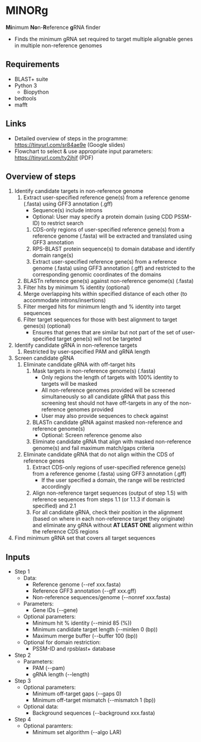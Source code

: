 # MINORg
**Mi**nimum **No**n-**R**eference **g**RNA finder
- Finds the minimum gRNA set required to target multiple alignable genes in multiple non-reference genomes

## Requirements
- BLAST+ suite
- Python 3
   - Biopython
- bedtools
- mafft

## Links
- Detailed overview of steps in the programme: https://tinyurl.com/sr84ae9e (Google slides)
- Flowchart to select & use appropriate input parameters: https://tinyurl.com/ty2jhjf (PDF)

## Overview of steps
1. Identify candidate targets in non-reference genome
   1. Extract user-specified reference gene(s) from a reference genome (.fasta) using GFF3 annotation (.gff)
      - Sequence(s) include introns
      - Optional: User may specify a protein domain (using CDD PSSM-ID) to restrict search
      1. CDS-only regions of user-specified reference gene(s) from a reference genome (.fasta) will be extracted and translated using GFF3 annotation
      2. RPS-BLAST protein sequence(s) to domain database and identify domain range(s)
      3. Extract user-specified reference gene(s) from a reference genome (.fasta) using GFF3 annotation (.gff) and restricted to the corresponding genomic coordinates of the domains
   2. BLASTn reference gene(s) against non-reference genome(s) (.fasta)
   3. Filter hits by minimum % identity (optional)
   4. Merge overlapping hits within specified distance of each other (to accommodate introns/insertions)
   5. Filter merged hits for minimum length and % identity into target sequences
   6. Filter target sequences for those with best alignment to target genes(s) (optional)
      - Ensures that genes that are similar but not part of the set of user-specified target gene(s) will not be targeted
2. Identify candidate gRNA in non-reference targets
   1. Restricted by user-specified PAM and gRNA length
3. Screen candidate gRNA
   1. Eliminate candidate gRNA with off-target hits
      1. Mask targets in non-reference genome(s) (.fasta)
         - Only regions the length of targets with 100% identity to targets will be masked
         - All non-reference genomes provided will be screened simultaneously so all candidate gRNA that pass this screening test should not have off-targets in any of the non-reference genomes provided
         - User may also provide sequences to check against
      2. BLASTn candidate gRNA against masked non-reference and reference genome(s)
         - Optional: Screen reference genome also
      4. Eliminate candidate gRNA that align with masked non-reference genome(s) and fail maximum match/gaps criteria
   2. Eliminate candidate gRNA that do not align within the CDS of reference genes
      1. Extract CDS-only regions of user-specified reference gene(s) from a reference genome (.fasta) using GFF3 annotation (.gff)
         - If the user specified a domain, the range will be restricted accordingly
      2. Align non-reference target sequences (output of step 1.5) with reference sequences from steps 1.1 (or 1.1.3 if domain is specified) and 2.1
      3. For all candidate gRNA, check their position in the alignment (based on where in each non-reference target they originate) and eliminate any gRNA without **AT LEAST ONE** alignment within the reference CDS regions
4. Find minimum gRNA set that covers all target sequences

## Inputs
- Step 1
   - Data:
      - Reference genome (--ref xxx.fasta)
      - Reference GFF3 annotation (--gff xxx.gff)
      - Non-reference sequences/genome (--nonref xxx.fasta)
   - Parameters:
      - Gene IDs (--gene)
   - Optional parameters:
      - Minimum hit % identity (--minid 85 (%))
      - Minimum candidate target length (--minlen 0 (bp))
      - Maximum merge buffer (--buffer 100 (bp))
   - Optional for domain restriction:
      - PSSM-ID and rpsblast+ database
- Step 2
   - Parameters:
      - PAM (--pam)
      - gRNA length (--length)
- Step 3
   - Optional parameters:
      - Minimum off-target gaps (--gaps 0)
      - Minimum off-target mismatch (--mismatch 1 (bp))
   - Optional data:
      - Background sequences (--background xxx.fasta)
- Step 4
   - Optional paramters:
      - Minimum set algorithm (--algo LAR)

